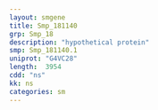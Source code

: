 ```yaml
---
layout: smgene
title: Smp_181140
grp: Smp_18
description: "hypothetical protein"
smp: Smp_181140.1
uniprot: "G4VC28"
length:  3954
cdd: "ns"
kk: ns
categories: sm
---
```

